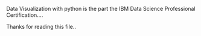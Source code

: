 
Data Visualization with python is the part the IBM Data Science Professional Certification....


Thanks for reading this file..
